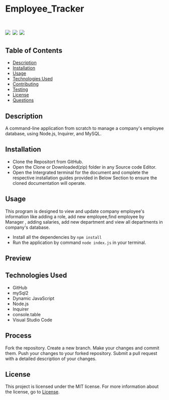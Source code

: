 # Employee_Tracker
 
 # ![](https://img.shields.io/badge/license-MIT-brightgreen) ![](https://img.shields.io/badge/mysql-2-orange) ![](https://img.shields.io/badge/node.js-Inquirer-blue)

 ## Table of Contents

- [Description](#description)
- [Installation](#installation)
- [Usage](#usage)
- [Technologies Used](#technologies-used)
- [Contributing](#contributing)
- [Testing](#testing)
- [License](#license)
- [Questions](#questions)

## Description
 A command-line application from scratch to manage a company's employee database, using Node.js, Inquirer, and MySQL.

## Installation
*  Clone the Repositort from GitHub.
*  Open the Clone or Downloaded(zip) folder in any Source code Editor.
*  Open the Intergrated terminal for the document and complete the respective installation guides provided in Below Section to ensure the cloned documentation will operate.

## Usage 
This program is designed to view and update  company employee's information like adding a role, add new employee,find employee by Manager , adding salaries, add new department and view all departments in company's database.

* Install all the dependencies  by `npm install` 
*  Run the application by command `node index.js` in your terminal.


## Preview




## Technologies Used

* GitHub
* mySql2
* Dynamic JavaScript 
* Node.js 
* Inquirer
* console.table 
* Visual Studio Code


## Process

 Fork the repository.
 Create a new branch.
 Make your changes and commit them.
 Push your changes to your forked repository.
 Submit a pull request with a detailed description of your changes.



## License
This project is licensed under the MIT license. For more information about the license, go to [License](https://choosealicense.com/licenses/mit/).

